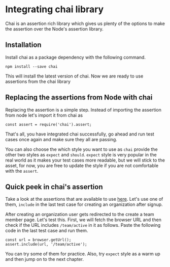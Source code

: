 # Integrating chai library

Chai is an assertion rich library which gives us plenty of the options to make the assertion over the Node's assertion library.

## Installation

Install chai as a package dependency with the following command.

```
npm install --save chai
```

This will install the latest version of chai. Now we are ready to use assertions from the chai library

## Replacing the assertions from Node with chai

Replacing the assertion is a simple step. Instead of importing the assertion from node let's import it from chai as

```
const assert = require('chai').assert;
```

That's all, you have integrated chai successfully, go ahead and run test cases once again and make sure they all are passing.

You can also choose the which style you want to use as `chai` provide the other two styles as `expect` and `should`. `expect` style is very popular in the real world as it makes your test cases more readable, but we will stick to the asset, for now, you are free to update the style if you are not comfortable with the `assert`.

## Quick peek in chai's assertion

Take a look at the assertions that are available to use [here](https://www.chaijs.com/api/assert/). Let's use one of them, `include` in the last test case for creating an organization after signup.

After creating an organization user gets redirected to the create a team member page. Let's test this. First, we will fetch the browser URL and then check if the URL includes `/team/active` in it as follows. Paste the following code in the last test case and run them.

```
const url = browser.getUrl();
assert.include(url, '/team/active');
```

You can try some of them for practice. Also, try `expect` style as a warm up and then jump on to the next chapter.
